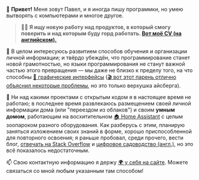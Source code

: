 👋 **Привет!** Меня зовут Павел, и я иногда пишу программки, но умею вытворять с компьютерами и многое другое.

> 👨‍💻 **Я ищу новую работу над продуктов, в который смогу поверить и над которым буду горд работать. [Вот моё CV (на английском).](https://dside.ru/en/cv/)**

🤔 В целом интересуюсь развитием способов обучения и организации личной информации; и твёрдо убеждён, что программирование станет новой грамотностью, но языки программирования не станут важной частью этого превращения — мы даже не близко к пределу того, на что способны [📄 графические интерфейсы](https://ru.wikipedia.org/wiki/%D0%93%D1%80%D0%B0%D1%84%D0%B8%D1%87%D0%B5%D1%81%D0%BA%D0%B8%D0%B9_%D0%B8%D0%BD%D1%82%D0%B5%D1%80%D1%84%D0%B5%D0%B9%D1%81_%D0%BF%D0%BE%D0%BB%D1%8C%D0%B7%D0%BE%D0%B2%D0%B0%D1%82%D0%B5%D0%BB%D1%8F) ([🎬 вот этот парень отлично объяснил некоторые проблемы](https://www.youtube.com/watch?v=AItTqnTsVjA), но это только верхушка айсберга).

🔭 Ни над какими проектами с открытым кодом я в настоящее время не работаю; в последнее время развлекаюсь размещением своей личной информации дома (или "переездом из облаков") и своим **умным домом**, работающим на восхитительном [🏠 Home Assistant](http://home-assistant.io/) с целым зоопароком разного оборудования. Как разберусь с этим, планирую заняться изложением своих знаний в форме, хорошо приспособленной для повторного освоения; я раньше пробовал, среди прочего, вести блог, [отвечать на Stack Overflow](https://stackoverflow.com/users/2076787/d-side) и [цифровое садоводство (англ.)](https://garden.dside.ru/), но это всё показалось недостаточным.

📫 Свою контактную информацию я держу [🌍 у себя на сайте](https://dside.ru/). Можете связаться со мной любым указанным там способом!
